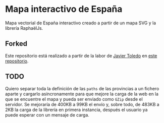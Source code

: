 # Mapa interactivo de España
Mapa vectorial de España interactivo creado a partir de un mapa SVG y la librería RaphaëlJs.

## Forked

Este repositorio está realizado a partir de la labor de [Javier Toledo](http://https://github.com/javiertoledo/) en [este repositorio](http://https://github.com/javiertoledo/spain-map). 

## TODO

Quiero separar toda la definición de las `paths` de las provincias a un fichero aparte y cargarlo asíncronamente para que mejore la carga de la web en la que se encuentre el mapa y pueda ser enviado como `GZip` desde el servidor. Se mejoraría de 400KB a 99KB el envío y, sobre todo, de 483KB a 2KB la carga de la librería en primera instancia, después el usuario ya puede esperar con un mensaje de carga.
